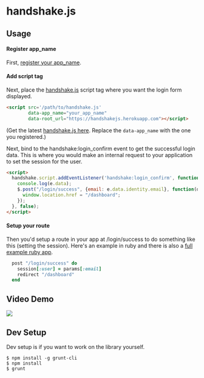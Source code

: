 # handshake.js

## Usage

#### Register app_name

First, [register your app_name](http://handshakejs-signup.herokuapp.com/).

#### Add script tag

Next, place the [handshake.js](https://github.com/scottmotte/handshake-js/blob/master/build/handshake.js) script tag where you want the login form displayed. 

```html
<script src='/path/to/handshake.js' 
        data-app_name="your_app_name" 
        data-root_url="https://handshakejs.herokuapp.com"></script>
```

(Get the latest [handshake.js here](https://github.com/scottmotte/handshake-js/blob/master/build/handshake.js). Replace the `data-app_name` with the one you registered.)

Next, bind to the handshake:login_confirm event to get the successful login data. This is where you would make an internal request to your application to set the session for the user.

```html
<script>
  handshake.script.addEventListener('handshake:login_confirm', function(e) {
    console.log(e.data);
    $.post("/login/success", {email: e.data.identity.email}, function(data) {
      window.location.href = "/dashboard";
    });    
  }, false); 
</script>
```

#### Setup your route

Then you'd setup a route in your app at /login/success to do something like this (setting the session). Here's an example in ruby and there is also a [full example ruby app](https://github.com/scottmotte/handshake-example-ruby).

```ruby
  post "/login/success" do
    session[:user] = params[:email]
    redirect "/dashboard"
  end
```

## Video Demo

[![](https://raw.github.com/scottmotte/handshake-js/master/handshake-vimeo.png)](https://vimeo.com/77449937)

## Dev Setup

Dev setup is if you want to work on the library yourself.

```
$ npm install -g grunt-cli
$ npm install
$ grunt
```

